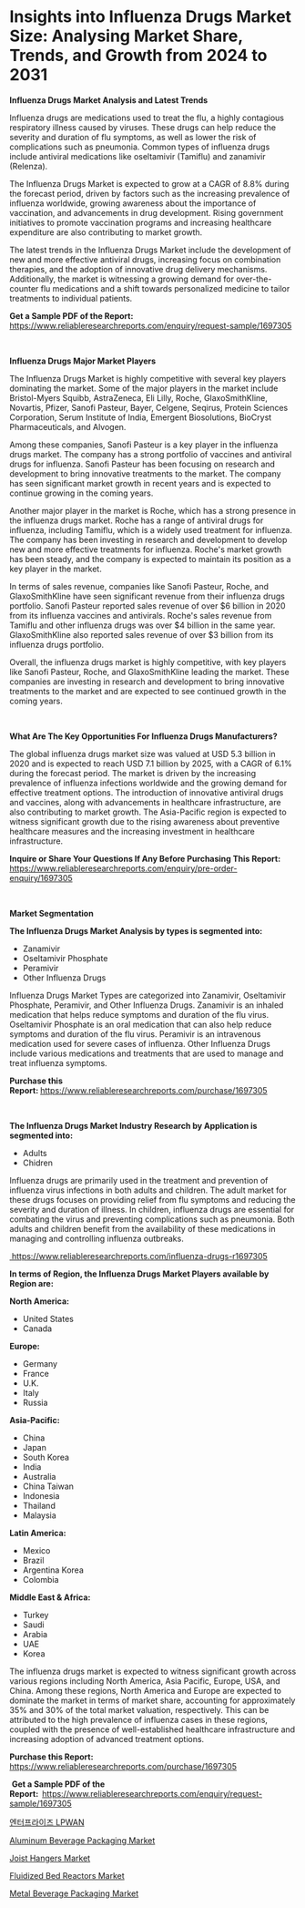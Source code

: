 <p><h1>Insights into Influenza Drugs Market Size: Analysing Market Share, Trends, and Growth from 2024 to 2031</h1></p><p><strong>Influenza Drugs Market Analysis and Latest Trends</strong></p>
<p><p>Influenza drugs are medications used to treat the flu, a highly contagious respiratory illness caused by viruses. These drugs can help reduce the severity and duration of flu symptoms, as well as lower the risk of complications such as pneumonia. Common types of influenza drugs include antiviral medications like oseltamivir (Tamiflu) and zanamivir (Relenza).</p><p>The Influenza Drugs Market is expected to grow at a CAGR of 8.8% during the forecast period, driven by factors such as the increasing prevalence of influenza worldwide, growing awareness about the importance of vaccination, and advancements in drug development. Rising government initiatives to promote vaccination programs and increasing healthcare expenditure are also contributing to market growth.</p><p>The latest trends in the Influenza Drugs Market include the development of new and more effective antiviral drugs, increasing focus on combination therapies, and the adoption of innovative drug delivery mechanisms. Additionally, the market is witnessing a growing demand for over-the-counter flu medications and a shift towards personalized medicine to tailor treatments to individual patients.</p></p>
<p><strong>Get a Sample PDF of the Report:&nbsp;</strong> <a href="https://www.reliableresearchreports.com/enquiry/request-sample/1697305">https://www.reliableresearchreports.com/enquiry/request-sample/1697305</a></p>
<p>&nbsp;</p>
<p><strong>Influenza Drugs Major Market Players</strong></p>
<p><p>The Influenza Drugs Market is highly competitive with several key players dominating the market. Some of the major players in the market include Bristol-Myers Squibb, AstraZeneca, Eli Lilly, Roche, GlaxoSmithKline, Novartis, Pfizer, Sanofi Pasteur, Bayer, Celgene, Seqirus, Protein Sciences Corporation, Serum Institute of India, Emergent Biosolutions, BioCryst Pharmaceuticals, and Alvogen.</p><p>Among these companies, Sanofi Pasteur is a key player in the influenza drugs market. The company has a strong portfolio of vaccines and antiviral drugs for influenza. Sanofi Pasteur has been focusing on research and development to bring innovative treatments to the market. The company has seen significant market growth in recent years and is expected to continue growing in the coming years.</p><p>Another major player in the market is Roche, which has a strong presence in the influenza drugs market. Roche has a range of antiviral drugs for influenza, including Tamiflu, which is a widely used treatment for influenza. The company has been investing in research and development to develop new and more effective treatments for influenza. Roche's market growth has been steady, and the company is expected to maintain its position as a key player in the market.</p><p>In terms of sales revenue, companies like Sanofi Pasteur, Roche, and GlaxoSmithKline have seen significant revenue from their influenza drugs portfolio. Sanofi Pasteur reported sales revenue of over $6 billion in 2020 from its influenza vaccines and antivirals. Roche's sales revenue from Tamiflu and other influenza drugs was over $4 billion in the same year. GlaxoSmithKline also reported sales revenue of over $3 billion from its influenza drugs portfolio.</p><p>Overall, the influenza drugs market is highly competitive, with key players like Sanofi Pasteur, Roche, and GlaxoSmithKline leading the market. These companies are investing in research and development to bring innovative treatments to the market and are expected to see continued growth in the coming years.</p></p>
<p>&nbsp;</p>
<p><strong>What Are The Key Opportunities For Influenza Drugs Manufacturers?</strong></p>
<p><p>The global influenza drugs market size was valued at USD 5.3 billion in 2020 and is expected to reach USD 7.1 billion by 2025, with a CAGR of 6.1% during the forecast period. The market is driven by the increasing prevalence of influenza infections worldwide and the growing demand for effective treatment options. The introduction of innovative antiviral drugs and vaccines, along with advancements in healthcare infrastructure, are also contributing to market growth. The Asia-Pacific region is expected to witness significant growth due to the rising awareness about preventive healthcare measures and the increasing investment in healthcare infrastructure.</p></p>
<p><strong>Inquire or Share Your Questions If Any Before Purchasing This Report:</strong> <a href="https://www.reliableresearchreports.com/enquiry/pre-order-enquiry/1697305">https://www.reliableresearchreports.com/enquiry/pre-order-enquiry/1697305</a></p>
<p>&nbsp;</p>
<p><strong>Market Segmentation</strong></p>
<p><strong>The Influenza Drugs Market Analysis by types is segmented into:</strong></p>
<p><ul><li>Zanamivir</li><li>Oseltamivir Phosphate</li><li>Peramivir</li><li>Other Influenza Drugs</li></ul></p>
<p><p>Influenza Drugs Market Types are categorized into Zanamivir, Oseltamivir Phosphate, Peramivir, and Other Influenza Drugs. Zanamivir is an inhaled medication that helps reduce symptoms and duration of the flu virus. Oseltamivir Phosphate is an oral medication that can also help reduce symptoms and duration of the flu virus. Peramivir is an intravenous medication used for severe cases of influenza. Other Influenza Drugs include various medications and treatments that are used to manage and treat influenza symptoms.</p></p>
<p><strong>Purchase this Report:&nbsp;</strong><a href="https://www.reliableresearchreports.com/purchase/1697305">https://www.reliableresearchreports.com/purchase/1697305</a></p>
<p>&nbsp;</p>
<p><strong>The Influenza Drugs Market Industry Research by Application is segmented into:</strong></p>
<p><ul><li>Adults</li><li>Chidren</li></ul></p>
<p><p>Influenza drugs are primarily used in the treatment and prevention of influenza virus infections in both adults and children. The adult market for these drugs focuses on providing relief from flu symptoms and reducing the severity and duration of illness. In children, influenza drugs are essential for combating the virus and preventing complications such as pneumonia. Both adults and children benefit from the availability of these medications in managing and controlling influenza outbreaks.</p></p>
<p><a href="https://www.reliableresearchreports.com/influenza-drugs-r1697305">&nbsp;https://www.reliableresearchreports.com/influenza-drugs-r1697305</a></p>
<p><strong>In terms of Region, the Influenza Drugs Market Players available by Region are:</strong></p>
<p>
    <p> <strong> North America: </strong>
        <ul>
            <li>United States</li>
            <li>Canada</li>
        </ul>
        </p> 
    <p> <strong> Europe: </strong>
        <ul>
            <li>Germany</li>
            <li>France</li>
            <li>U.K.</li>
            <li>Italy</li>
            <li>Russia</li>
        </ul>
        </p> 
    <p> <strong> Asia-Pacific: </strong>
        <ul>
            <li>China</li>
            <li>Japan</li>
            <li>South Korea</li>
            <li>India</li>
            <li>Australia</li>
            <li>China Taiwan</li>
            <li>Indonesia</li>
            <li>Thailand</li>
            <li>Malaysia</li>
        </ul>
        </p> 
    <p> <strong> Latin America: </strong>
        <ul>
            <li>Mexico</li>
            <li>Brazil</li>
            <li>Argentina Korea</li>
            <li>Colombia</li>
        </ul>
        </p> 
    <p> <strong> Middle East & Africa: </strong>
        <ul>
            <li>Turkey</li>
            <li>Saudi</li>
            <li>Arabia</li>
            <li>UAE</li>
            <li>Korea</li>
        </ul>
    </p>
    </p>
<p><p>The influenza drugs market is expected to witness significant growth across various regions including North America, Asia Pacific, Europe, USA, and China. Among these regions, North America and Europe are expected to dominate the market in terms of market share, accounting for approximately 35% and 30% of the total market valuation, respectively. This can be attributed to the high prevalence of influenza cases in these regions, coupled with the presence of well-established healthcare infrastructure and increasing adoption of advanced treatment options.</p></p>
<p><strong>Purchase this Report: </strong><a href="https://www.reliableresearchreports.com/purchase/1697305">https://www.reliableresearchreports.com/purchase/1697305</a></p>
<p>&nbsp;<strong>Get a Sample PDF of the Report:&nbsp;&nbsp;</strong><a href="https://www.reliableresearchreports.com/enquiry/request-sample/1697305">https://www.reliableresearchreports.com/enquiry/request-sample/1697305</a></p>
<p><strong></strong></p>
<p><p><a href="https://github.com/nigaleamar09/Market-Research-Report-List-2/blob/main/959697883881.md">엔터프라이즈 LPWAN</a></p><p><a href="https://github.com/josesg55/Market-Research-Report-List-4/blob/main/aluminum-beverage-packaging-market.md">Aluminum Beverage Packaging Market</a></p><p><a href="https://medium.com/@fredyconn_73380/joist-hangers-market-size-growth-and-industry-analysis-by-market-segmentation-and-regional-b4f130b38921">Joist Hangers Market</a></p><p><a href="https://medium.com/@sloanlkins7856/global-fluidized-bed-reactors-market-opportunities-and-forecast-for-period-from-2024-to-2031-f292ad279f4c">Fluidized Bed Reactors Market</a></p><p><a href="https://github.com/mancsybtousav/Market-Research-Report-List-3/blob/main/metal-beverage-packaging-market.md">Metal Beverage Packaging Market</a></p></p>